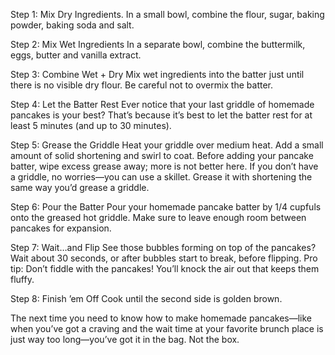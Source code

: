 Step 1: Mix Dry Ingredients.
In a small bowl, combine the flour, sugar, baking powder, baking soda and salt.

Step 2: Mix Wet Ingredients
In a separate bowl, combine the buttermilk, eggs, butter and vanilla extract.

Step 3: Combine Wet + Dry
Mix wet ingredients into the batter just until there is no visible dry flour. Be careful not to overmix the batter.

Step 4: Let the Batter Rest
Ever notice that your last griddle of homemade pancakes is your best? That’s because it’s best to let the batter rest for at least 5 minutes (and up to 30 minutes).

Step 5: Grease the Griddle
Heat your griddle over medium heat. Add a small amount of solid shortening and swirl to coat. Before adding your pancake batter, wipe excess grease away; more is not better here. If you don’t have a griddle, no worries—you can use a skillet. Grease it with shortening the same way you’d grease a griddle.

Step 6: Pour the Batter
Pour your homemade pancake batter by 1/4 cupfuls onto the greased hot griddle. Make sure to leave enough room between pancakes for expansion.

Step 7: Wait…and Flip
See those bubbles forming on top of the pancakes? Wait about 30 seconds, or after bubbles start to break, before flipping.
Pro tip: Don’t fiddle with the pancakes! You’ll knock the air out that keeps them fluffy.

Step 8: Finish ’em Off
Cook until the second side is golden brown.

The next time you need to know how to make homemade pancakes—like when you’ve got a craving and the wait time at your favorite brunch place is just way too long—you’ve got it in the bag. Not the box.